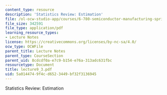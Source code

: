 ```yaml
---
content_type: resource
description: 'Statistics Review: Estimation'
file: /ol-ocw-studio-app/courses/6-780-semiconductor-manufacturing-spring-2003/5a0144749f4cd6523449bf32f3136945_lecture9_3.pdf
file_size: 342591
file_type: application/pdf
learning_resource_types:
- Lecture Notes
license: https://creativecommons.org/licenses/by-nc-sa/4.0/
ocw_type: OCWFile
parent_title: Lecture Notes
parent_type: CourseSection
parent_uid: 8cdcdf0a-e7c9-b154-e76a-313adc631fbc
resourcetype: Document
title: lecture9_3.pdf
uid: 5a014474-9f4c-d652-3449-bf32f3136945
---
```

Statistics Review: Estimation